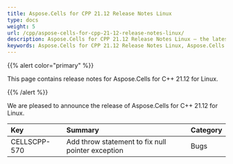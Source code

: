 ```yaml
---
title: Aspose.Cells for CPP 21.12 Release Notes Linux
type: docs
weight: 5
url: /cpp/aspose-cells-for-cpp-21-12-release-notes-linux/
description: Aspose.Cells for CPP 21.12 Release Notes Linux – the latest enhancements, new features, and fixes.
keywords: Aspose.Cells for CPP 21.12 Release Notes Linux, Aspose.Cells for CPP 21.12 Linux updates and fixes
---
```


{{% alert color="primary" %}} 

This page contains release notes for Aspose.Cells for C++ 21.12 for Linux.

{{% /alert %}} 

We are pleased to announce the release of Aspose.Cells for C++ 21.12 for Linux.

|**Key**|**Summary**|**Category**|
| :- | :- | :- |
|CELLSCPP-570|Add throw statement to fix null pointer exception |Bugs|
